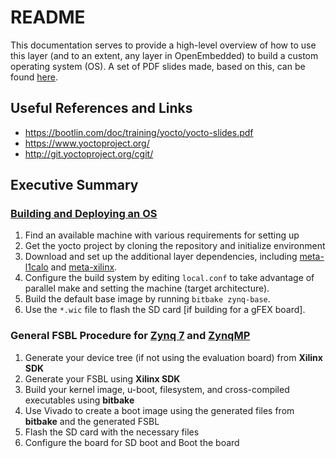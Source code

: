 # README

This documentation serves to provide a high-level overview of how to use this layer (and to an extent, any layer in OpenEmbedded) to build a custom operating system (OS). A set of PDF slides made, based on this, can be found [here](https://www.dropbox.com/s/4myn1symfnw0zi7/20180117_UnderstandingLayers.pdf?dl=0).

## Useful References and Links

- https://bootlin.com/doc/training/yocto/yocto-slides.pdf
- https://www.yoctoproject.org/
- http://git.yoctoproject.org/cgit/

## Executive Summary

### [Building and Deploying an OS](Building-and-Deploying-an-OS.md)
1. Find an available machine with various requirements for setting up
2. Get the yocto project by cloning the repository and initialize environment
3. Download and set up the additional layer dependencies, including [meta-l1calo](https://github.com/kratsg/meta-l1calo) and [meta-xilinx](https://github.com/Xilinx/meta-xilinx).
4. Configure the build system by editing `local.conf` to take advantage of parallel make and setting the machine (target architecture).
5. Build the default base image by running `bitbake zynq-base`.
6. Use the `*.wic` file to flash the SD card [if building for a gFEX board].

### General FSBL Procedure for [Zynq 7](Zynq-7:-Prepare-and-Boot-Hardware.md) and [ZynqMP](ZynqMP:-Prepare-and-Boot-Hardware.md)
1. Generate your device tree (if not using the evaluation board) from **Xilinx SDK**
2. Generate your FSBL using **Xilinx SDK**
3. Build your kernel image, u-boot, filesystem, and cross-compiled executables using **bitbake**
4. Use Vivado to create a boot image using the generated files from **bitbake** and the generated FSBL
5. Flash the SD card with the necessary files
6. Configure the board for SD boot and Boot the board

